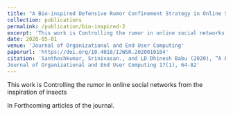 ```yaml
---
title: "A Bio-inspired Defensive Rumor Confinement Strategy in Online Social Networks"
collection: publications
permalink: /publication/bio-inspired-2
excerpt: 'This work is Controlling the rumor in online social networks from the inspiration of insects'
date: 2020-05-01
venue: 'Journal of Organizational and End User Computing'
paperurl: 'https://doi.org/10.4018/IJWSR.2020010104'
citation: 'Santhoshkumar, Srinivasan., and LD Dhinesh Babu (2020), ”A Bio-inspired Defensive Rumor Confinement Strategy in Online Social Networks” 
Journal of Organizational and End User Computing 17(1), 64-82'
---
```

This work is Controlling the rumor in online social networks from the inspiration of insects

In Forthcoming articles of the journal.
